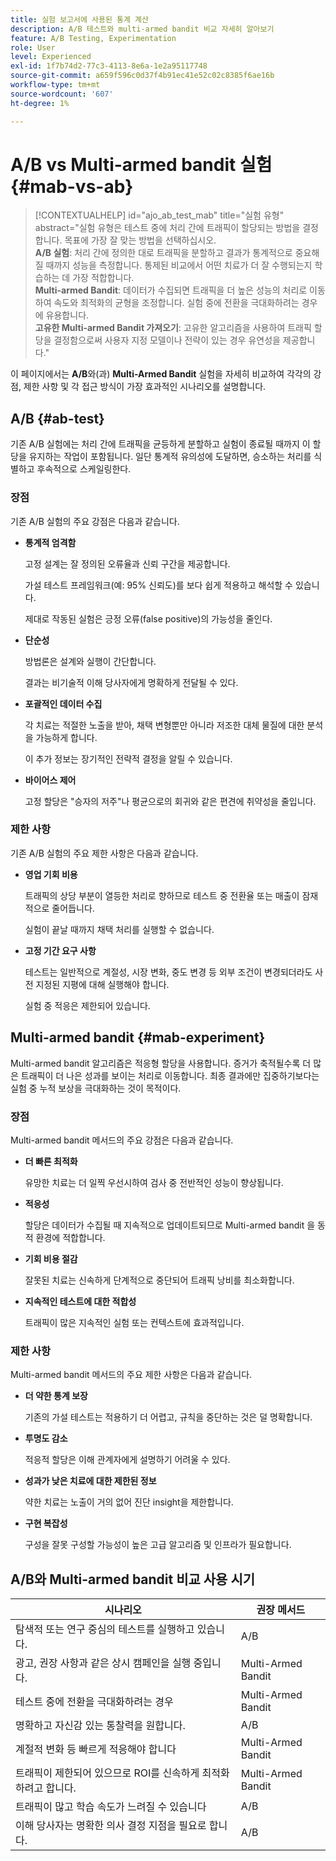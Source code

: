```yaml
---
title: 실험 보고서에 사용된 통계 계산
description: A/B 테스트와 multi-armed bandit 비교 자세히 알아보기
feature: A/B Testing, Experimentation
role: User
level: Experienced
exl-id: 1f7b74d2-77c3-4113-8e6a-1e2a95117748
source-git-commit: a659f596c0d37f4b91ec41e52c02c8385f6ae16b
workflow-type: tm+mt
source-wordcount: '607'
ht-degree: 1%

---
```


# A/B vs Multi-armed bandit 실험 {#mab-vs-ab}

>[!CONTEXTUALHELP]
>id="ajo_ab_test_mab"
>title="실험 유형"
>abstract="실험 유형은 테스트 중에 처리 간에 트래픽이 할당되는 방법을 결정합니다. 목표에 가장 잘 맞는 방법을 선택하십시오.</br><b>A/B 실험</b>: 처리 간에 정의한 대로 트래픽을 분할하고 결과가 통계적으로 중요해질 때까지 성능을 측정합니다. 통제된 비교에서 어떤 치료가 더 잘 수행되는지 학습하는 데 가장 적합합니다.</br><b>Multi-armed Bandit</b>: 데이터가 수집되면 트래픽을 더 높은 성능의 처리로 이동하여 속도와 최적화의 균형을 조정합니다. 실험 중에 전환을 극대화하려는 경우에 유용합니다.</br><b>고유한 Multi-armed Bandit 가져오기</b>: 고유한 알고리즘을 사용하여 트래픽 할당을 결정함으로써 사용자 지정 모델이나 전략이 있는 경우 유연성을 제공합니다."

이 페이지에서는 **A/B**&#x200B;와(과) **Multi-Armed Bandit** 실험을 자세히 비교하여 각각의 강점, 제한 사항 및 각 접근 방식이 가장 효과적인 시나리오를 설명합니다.


## A/B {#ab-test}

기존 A/B 실험에는 처리 간에 트래픽을 균등하게 분할하고 실험이 종료될 때까지 이 할당을 유지하는 작업이 포함됩니다. 일단 통계적 유의성에 도달하면, 승소하는 처리를 식별하고 후속적으로 스케일링한다.

### 장점

기존 A/B 실험의 주요 강점은 다음과 같습니다.

* **통계적 엄격함**

  고정 설계는 잘 정의된 오류율과 신뢰 구간을 제공합니다.

  가설 테스트 프레임워크(예: 95% 신뢰도)를 보다 쉽게 적용하고 해석할 수 있습니다.

  제대로 작동된 실험은 긍정 오류(false positive)의 가능성을 줄인다.

* **단순성**

  방법론은 설계와 실행이 간단합니다.

  결과는 비기술적 이해 당사자에게 명확하게 전달될 수 있다.

* **포괄적인 데이터 수집**

  각 치료는 적절한 노출을 받아, 채택 변형뿐만 아니라 저조한 대체 물질에 대한 분석을 가능하게 합니다.

  이 추가 정보는 장기적인 전략적 결정을 알릴 수 있습니다.

* **바이어스 제어**

  고정 할당은 &quot;승자의 저주&quot;나 평균으로의 회귀와 같은 편견에 취약성을 줄입니다.

### 제한 사항

기존 A/B 실험의 주요 제한 사항은 다음과 같습니다.

* **영업 기회 비용**

  트래픽의 상당 부분이 열등한 처리로 향하므로 테스트 중 전환율 또는 매출이 잠재적으로 줄어듭니다.

  실험이 끝날 때까지 채택 처리를 실행할 수 없습니다.

* **고정 기간 요구 사항**

  테스트는 일반적으로 계절성, 시장 변화, 중도 변경 등 외부 조건이 변경되더라도 사전 지정된 지평에 대해 실행해야 합니다.

  실험 중 적응은 제한되어 있습니다.

## Multi-armed bandit {#mab-experiment}

Multi-armed bandit 알고리즘은 적응형 할당을 사용합니다. 증거가 축적될수록 더 많은 트래픽이 더 나은 성과를 보이는 처리로 이동합니다. 최종 결과에만 집중하기보다는 실험 중 누적 보상을 극대화하는 것이 목적이다.

### 장점

Multi-armed bandit 메서드의 주요 강점은 다음과 같습니다.

* **더 빠른 최적화**

  유망한 치료는 더 일찍 우선시하여 검사 중 전반적인 성능이 향상됩니다.

* **적응성**

  할당은 데이터가 수집될 때 지속적으로 업데이트되므로 Multi-armed bandit 을 동적 환경에 적합합니다.

* **기회 비용 절감**

  잘못된 치료는 신속하게 단계적으로 중단되어 트래픽 낭비를 최소화합니다.

* **지속적인 테스트에 대한 적합성**

  트래픽이 많은 지속적인 실험 또는 컨텍스트에 효과적입니다.

### 제한 사항

Multi-armed bandit 메서드의 주요 제한 사항은 다음과 같습니다.

* **더 약한 통계 보장**

  기존의 가설 테스트는 적용하기 더 어렵고, 규칙을 중단하는 것은 덜 명확합니다.

* **투명도 감소**

  적응적 할당은 이해 관계자에게 설명하기 어려울 수 있다.

* **성과가 낮은 치료에 대한 제한된 정보**

  약한 치료는 노출이 거의 없어 진단 insight을 제한합니다.

* **구현 복잡성**

  구성을 잘못 구성할 가능성이 높은 고급 알고리즘 및 인프라가 필요합니다.

## A/B와 Multi-armed bandit 비교 사용 시기

| 시나리오 | 권장 메서드 |
|-|-|
| 탐색적 또는 연구 중심의 테스트를 실행하고 있습니다. | A/B |
| 광고, 권장 사항과 같은 상시 캠페인을 실행 중입니다. | Multi-Armed Bandit |
| 테스트 중에 전환을 극대화하려는 경우 | Multi-Armed Bandit |
| 명확하고 자신감 있는 통찰력을 원합니다. | A/B |
| 계절적 변화 등 빠르게 적응해야 합니다 | Multi-Armed Bandit |
| 트래픽이 제한되어 있으므로 ROI를 신속하게 최적화하려고 합니다. | Multi-Armed Bandit |
| 트래픽이 많고 학습 속도가 느려질 수 있습니다 | A/B |
| 이해 당사자는 명확한 의사 결정 지점을 필요로 합니다. | A/B |
